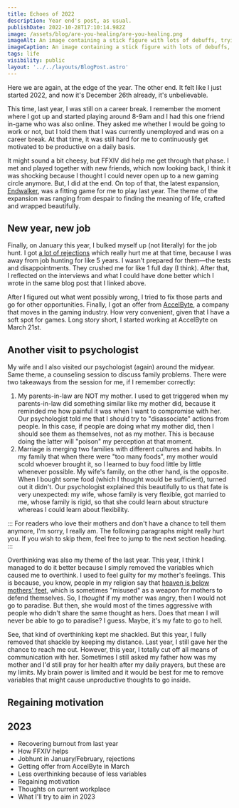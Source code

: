 ```yaml
---
title: Echoes of 2022
description: Year end's post, as usual.
publishDate: 2022-10-28T17:10:14.982Z
image: /assets/blog/are-you-healing/are-you-healing.png
imageAlt: An image containing a stick figure with lots of debuffs, trying to heal itself. It heals itself for 0.
imageCaption: An image containing a stick figure with lots of debuffs, trying to heal itself. It heals itself for 0.
tags: life
visibility: public
layout: '../../layouts/BlogPost.astro'
---
```


Here we are again, at the edge of the year. The other end. It felt like I just started 2022, and now it's December 26th already, it's unbelievable.

This time, last year, I was still on a career break. I remember the moment where I got up and started playing around 8-9am and I had this one friend in-game who was also online. They asked me whether I would be going to work or not, but I told them that I was currently unemployed and was on a career break. At that time, it was still hard for me to continuously get motivated to be productive on a daily basis.

<!-- Insert ffxiv Mare Lamentorum, Etheirys screenshot -->

It might sound a bit cheesy, but FFXIV did help me get through that phase. I met and played together with new friends, which now looking back, I think it was shocking because I thought I could never open up to a new gaming circle anymore. But, I did at the end. On top of that, the latest expansion, [Endwalker](https://na.finalfantasyxiv.com/endwalker), was a fitting game for me to play last year. The theme of the expansion was ranging from despair to finding the meaning of life, crafted and wrapped beautifully.

## New year, new job

Finally, on January this year, I bulked myself up (not literally) for the job hunt. I got [a lot of rejections](https://imballinst.dev/blog/not-good-enough) which really hurt me at that time, because I was away from job hunting for like 5 years. I wasn't prepared for them—the tests and disappointments. They crushed me for like 1 full day (I think). After that, I reflected on the interviews and what I could have done better which I wrote in the same blog post that I linked above.

After I figured out what went possibly wrong, I tried to fix those parts and go for other opportunities. Finally, I got an offer from [AccelByte](https://accelbyte.io/), a company that moves in the gaming industry. How very convenient, given that I have a soft spot for games. Long story short, I started working at AccelByte on March 21st.

## Another visit to psychologist

My wife and I also visited our psychologist (again) around the midyear. Same theme, a counseling session to discuss family problems. There were two takeaways from the session for me, if I remember correctly:

1. My parents-in-law are NOT my mother. I used to get triggered when my parents-in-law did something similar like my mother did, because it reminded me how painful it was when I want to compromise with her. Our psychologist told me that I should try to "disassociate" actions from people. In this case, if people are doing what my mother did, then I should see them as themselves, not as my mother. This is because doing the latter will "poison" my perception at that moment.
2. Marriage is merging two families with different cultures and habits. In my family that when there were "too many foods", my mother would scold whoever brought it, so I learned to buy food little by little whenever possible. My wife's family, on the other hand, is the opposite. When I bought some food (which I thought would be sufficient), turned out it didn't. Our psychologist explained this beautifully to us that fate is very unexpected: my wife, whose family is very flexible, got married to me, whose family is rigid, so that she could learn about structure whereas I could learn about flexibility.

:::
For readers who love their mothers and don't have a chance to tell them anymore, I'm sorry, I really am. The following paragraphs might really hurt you. If you wish to skip them, feel free to jump to the next section heading.
:::

Overthinking was also my theme of the last year. This year, I think I managed to do it better because I simply removed the variables which caused me to overthink. I used to feel guilty for my mother's feelings. This is because, you know, people in my religion say that [heaven is below mothers' feet](https://www.abuaminaelias.com/dailyhadithonline/2012/07/19/jannah-is-under-her-feet/), which is sometimes "misused" as a weapon for mothers to defend themselves. So, I _thought_ if my mother was angry, then I would not go to paradise. But then, she would most of the times aggressive with people who didn't share the same thought as hers. Does that mean I will never be able to go to paradise? I guess. Maybe, it's my fate to go to hell.

See, that kind of overthinking kept me shackled. But this year, I fully removed that shackle by keeping my distance. Last year, I still gave her the chance to reach me out. However, this year, I totally cut off all means of communication with her. Sometimes I still asked my father how was my mother and I'd still pray for her health after my daily prayers, but these are my limits. My brain power is limited and it would be best for me to remove variables that might cause unproductive thoughts to go inside.

## Regaining motivation

## 2023

- Recovering burnout from last year
- How FFXIV helps
- Jobhunt in January/February, rejections
- Getting offer from AccelByte in March
- Less overthinking because of less variables
- Regaining motivation
- Thoughts on current workplace
- What I'll try to aim in 2023
